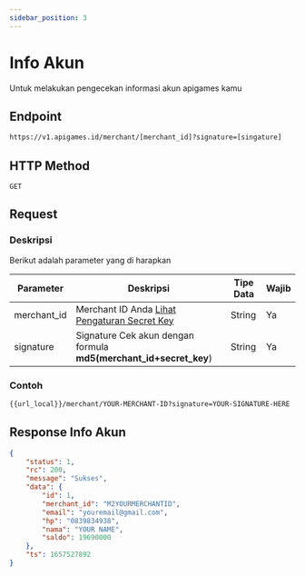 ```yaml
---
sidebar_position: 3
---
```


# Info Akun

Untuk melakukan pengecekan informasi akun apigames kamu

## Endpoint

```bash
https://v1.apigames.id/merchant/[merchant_id]?signature=[singature]
```

## HTTP Method

```
GET
```

## Request

### Deskripsi

Berikut adalah parameter yang di harapkan

| Parameter   | Deskripsi                                                                                        | Tipe Data | Wajib |
| ----------- | ------------------------------------------------------------------------------------------------ | --------- | ----- |
| merchant_id | Merchant ID Anda [Lihat Pengaturan Secret Key](https://member.apigames.id/pengaturan/secret-key) | String    | Ya    |
| signature  |    Signature Cek akun  dengan formula **md5(merchant_id+secret_key**)                               | String    | Ya    |

### Contoh

```bash
{{url_local}}/merchant/YOUR-MERCHANT-ID?signature=YOUR-SIGNATURE-HERE
```

## Response Info Akun

```json
{
    "status": 1,
    "rc": 200,
    "message": "Sukses",
    "data": {
        "id": 1,
        "merchant_id": "M2YOURMERCHANTID",
        "email": "youremail@gmail.com",
        "hp": "0839834938",
        "nama": "YOUR NAME",
        "saldo": 19690000
    },
    "ts": 1657527892
}
```

